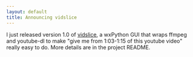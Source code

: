 ```yaml
---
layout: default
title: Announcing vidslice
---
```


I just released version 1.0 of [vidslice](https://github.com/boringcactus/vidslice), a wxPython GUI that wraps ffmpeg and youtube-dl to make "give me from 1:03-1:15 of this youtube video" really easy to do.
More details are in the project README.
